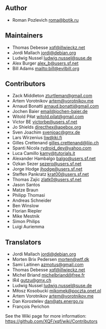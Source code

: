 Author
------

* Roman Pozlevich <roma@botik.ru>


Maintainers
-----------

* Thomas Debesse <xqf@illwieckz.net>
* Jordi Mallach <jordi@debian.org>
* Ludwig Nussel <ludwig.nussel@suse.de>
* Alex Burger <alex_b@users.sf.net>
* Bill Adams <mailto:bill@evilbill.org>


Contributors
------------

* Zack Middleton <zturtleman@gmail.com>
* Artem Vorotnikov <artem@vorotnikov.me>
* Arnaud Bonatti <arnaud.bonatti@gmail.com>
* Jochen Baier <email@jochen-baier.de>
* Witold Piłat <witold.pilat@gmail.com>
* Victor BE <victorbe@users.sf.net>
* Jo Shields <directhex@apebox.org>
* Sven Joachim <svenjoac@gmx.de>
* Lars Wirzenius <liw@iki.fi>
* Gilles Crettenand <gilles.crettenand@liip.ch>
* Spanti Nicola <rydroid_dev@yahoo.com>
* Luca Camillo <kamy@tutorials.it>
* Alexander Hambalgo <balgo@users.sf.net>
* Ozkan Sezer <sezero@users.sf.net>
* Jorge Hodge <jhodge@users.sf.net>
* Steffen Pankratz <krat00@users.sf.net>
* Thomas Zajic <zlatk0@users.sf.net>
* Jason Santos 
* Matze Braun 
* Philipp Thomasi 
* Andreas Schneider 
* Ben Winslow 
* Florian Riepler 
* Mike Mestnik 
* Simon Philips 
* Luigi Auriemma 


Translators
-----------

  - Jordi Mallach <jordi@debian.org>
  - Morten Brix Pedersen <morten@wtf.dk>
  - Sami Laitinen <azmotus@gmail.com>
  - Thomas Debesse <xqf@illwieckz.net>
  - Michel Briand <michelbriand@free.fr>
  - IR4 <gutzu@gmx.ch>
  - Ludwig Nussel <ludwig.nussel@suse.de>
  - Miłosz Kosobucki <mikomek@poczta.onet.pl>
  - Artem Vorotnikov <artem@vorotnikov.me>
  - Dan Korostelev <dan@ats.energo.ru>
  - François Perichon

See the Wiki page for more information: https://github.com/XQF/xqf/wiki/Contributors
